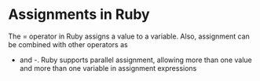 # Assignments in Ruby

The = operator in Ruby assigns a value to a variable. Also, assignment can be combined with other operators as 
+ and -. Ruby supports parallel assignment, allowing more than one value and more than one variable in assignment expressions